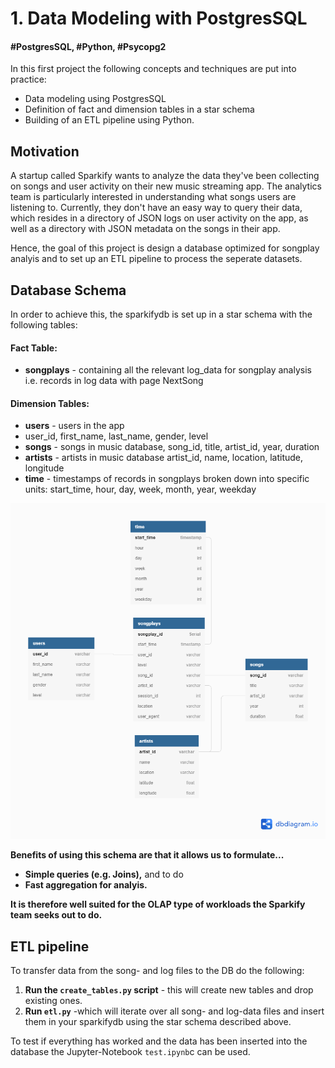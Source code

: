 # 1. Data Modeling with PostgresSQL

#### #PostgresSQL, #Python, #Psycopg2
In this first project the following concepts and techniques are put into practice:

- Data modeling using PostgresSQL
- Definition of fact and dimension tables in a star schema
- Building of an ETL pipeline using Python.

## Motivation 
A startup called Sparkify wants to analyze the data they've been collecting on songs and user activity on their new music streaming app. The analytics team is particularly interested in understanding what songs users are listening to. Currently, they don't have an easy way to query their data, which resides in a directory of JSON logs on user activity on the app, as well as a directory with JSON metadata on the songs in their app.


Hence, the goal of this project is design a database optimized for songplay analyis and to set up an ETL pipeline to process the seperate datasets.

## Database Schema
In order to achieve this, the sparkifydb is set up in a star schema with the following tables:
#### Fact Table:
- **songplays** - containing all the relevant log_data for songplay analysis i.e. records in log data with page NextSong
#### Dimension Tables:
- **users** - users in the app
- user_id, first_name, last_name, gender, level
- **songs** - songs in music database, song_id, title, artist_id, year, duration
- **artists** - artists in music database
artist_id, name, location, latitude, longitude
- **time** - timestamps of records in songplays broken down into specific units: start_time, hour, day, week, month, year, weekday

![DB schema](dbdiagram1.png "sparkifydb schema")

**Benefits of using this schema are that it allows us to formulate...**
- **Simple queries  (e.g. Joins),** and to do
- **Fast aggregation for analyis.**

**It is therefore well suited for the OLAP type of workloads the Sparkify team seeks out to do.**

## ETL pipeline
To transfer data from the song- and log files to the DB do the following:

1. **Run the `create_tables.py` script** -  this will create new tables and drop existing ones.
2. **Run `etl.py`** -which will iterate over all song- and log-data files and insert them in your sparkifydb using the star schema described above.

To test if everything has worked and the data has been inserted into the database the Jupyter-Notebook `test.ipynb`c can be used.
